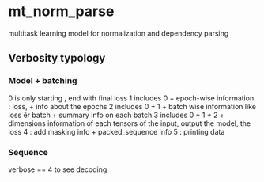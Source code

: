 # mt_norm_parse

multitask learning model for normalization and dependency parsing


## Verbosity typology

### Model + batching

0 is only starting , end with final loss
1 includes 0 + epoch-wise information : loss, + info about the epochs
2 includes 0 + 1 + batch wise information like loss êr batch + summary info on each batch
3 includes 0 + 1 + 2 + dimensions information of each tensors of the input, output the model, the loss
4 : add masking info + packed_sequence info
5 : printing data

### Sequence

verbose == 4 to see decoding


